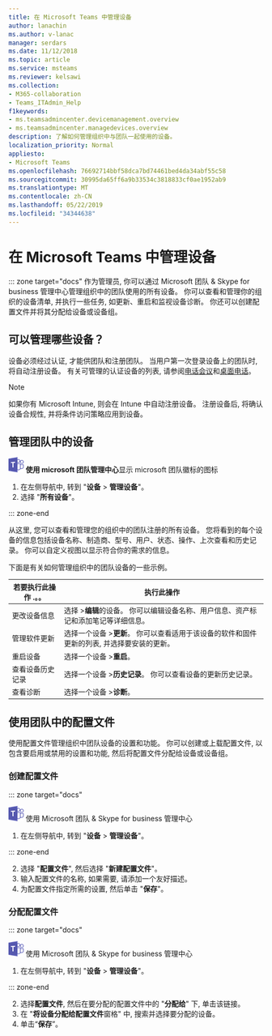 ```yaml
---
title: 在 Microsoft Teams 中管理设备
author: lanachin
ms.author: v-lanac
manager: serdars
ms.date: 11/12/2018
ms.topic: article
ms.service: msteams
ms.reviewer: kelsawi
ms.collection:
- M365-collaboration
- Teams_ITAdmin_Help
f1keywords:
- ms.teamsadmincenter.devicemanagement.overview
- ms.teamsadmincenter.managedevices.overview
description: 了解如何管理组织中与团队一起使用的设备。
localization_priority: Normal
appliesto:
- Microsoft Teams
ms.openlocfilehash: 76692714bbf58dca7bd74461bed4da34abf55c58
ms.sourcegitcommit: 30995da65ff6a9b33534c3818833cf0ae1952ab9
ms.translationtype: MT
ms.contentlocale: zh-CN
ms.lasthandoff: 05/22/2019
ms.locfileid: "34344638"
---
```

# <a name="manage-your-devices-in-microsoft-teams"></a>在 Microsoft Teams 中管理设备

::: zone target="docs"
作为管理员, 你可以通过 Microsoft 团队 & Skype for business 管理中心管理组织中的团队使用的所有设备。 你可以查看和管理你的组织的设备清单, 并执行一些任务, 如更新、重启和监视设备诊断。 你还可以创建配置文件并将其分配给设备或设备组。 

## <a name="what-devices-can-you-manage"></a>可以管理哪些设备？
设备必须经过认证, 才能供团队和注册团队。 当用户第一次登录设备上的团队时, 将自动注册设备。 有关可管理的认证设备的列表, 请参阅[电话会议](https://products.office.com/en-us/microsoft-teams/across-devices/devices/category?devicetype=16)和[桌面电话](https://products.office.com/en-us/microsoft-teams/across-devices/devices/category?devicetype=34)。

> [!NOTE]
> 如果你有 Microsoft Intune, 则会在 Intune 中自动注册设备。 注册设备后, 将确认设备合规性, 并将条件访问策略应用到设备。 

## <a name="manage-devices-in-teams"></a>管理团队中的设备

![](media/teams-logo-30x30.png) **使用 microsoft 团队管理中心**显示 microsoft 团队徽标的图标

1. 在左侧导航中, 转到 "**设备** > **管理设备**"。
2. 选择 "**所有设备**"。  

::: zone-end

 从这里, 您可以查看和管理您的组织中的团队注册的所有设备。 您将看到的每个设备的信息包括设备名称、制造商、型号、用户、状态、操作、上次查看和历史记录。 你可以自定义视图以显示符合你的需求的信息。

 下面是有关如何管理组织中的团队设备的一些示例。  
    
|若要执行此操作 .。。  |执行此操作 |
|---------|---------|
|更改设备信息   | 选择 >**编辑**的设备。 你可以编辑设备名称、用户信息、资产标记和添加笔记等详细信息。     |
|管理软件更新   |选择一个设备 >**更新**。 你可以查看适用于该设备的软件和固件更新的列表, 并选择要安装的更新。    |
|重启设备   |选择一个设备 >**重启**。          |
|查看设备历史记录  | 选择一个设备 >**历史记录**。 你可以查看设备的更新历史记录。     |
|查看诊断  | 选择一个设备 >**诊断**。        |

## <a name="use-configuration-profiles-in-teams"></a>使用团队中的配置文件

使用配置文件管理组织中团队设备的设置和功能。 你可以创建或上载配置文件, 以包含要启用或禁用的设置和功能, 然后将配置文件分配给设备或设备组。 

### <a name="create-a-configuration-profile"></a>创建配置文件

::: zone target="docs"

![显示 Microsoft 团队徽标的图标](media/teams-logo-30x30.png) 使用 Microsoft 团队 & Skype for business 管理中心

1. 在左侧导航中, 转到 "**设备** > **管理设备**"。

::: zone-end

2. 选择 "**配置文件**", 然后选择 "**新建配置文件**"。
3. 输入配置文件的名称, 如果需要, 请添加一个友好描述。
4. 为配置文件指定所需的设置, 然后单击 "**保存**"。

### <a name="assign-a-configuration-profile"></a>分配配置文件

::: zone target="docs"

![显示 Microsoft 团队徽标的图标](media/teams-logo-30x30.png) 使用 Microsoft 团队 & Skype for business 管理中心

1. 在左侧导航中, 转到 "**设备** > **管理设备**"。

::: zone-end

2. 选择**配置文件**, 然后在要分配的配置文件中的 "**分配给**" 下, 单击该链接。  
3. 在 "**将设备分配给配置文件**窗格" 中, 搜索并选择要分配的设备。
4. 单击“**保存**”。
